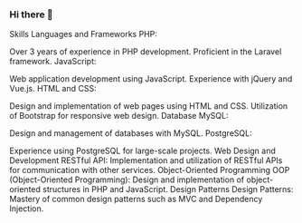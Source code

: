 ### Hi there 👋


Skills
Languages and Frameworks
PHP:

Over 3 years of experience in PHP development.
Proficient in the Laravel framework.
JavaScript:

Web application development using JavaScript.
Experience with jQuery and Vue.js.
HTML and CSS:

Design and implementation of web pages using HTML and CSS.
Utilization of Bootstrap for responsive web design.
Database
MySQL:

Design and management of databases with MySQL.
PostgreSQL:

Experience using PostgreSQL for large-scale projects.
Web Design and Development
RESTful API:
Implementation and utilization of RESTful APIs for communication with other services.
Object-Oriented Programming
OOP (Object-Oriented Programming):
Design and implementation of object-oriented structures in PHP and JavaScript.
Design Patterns
Design Patterns:
Mastery of common design patterns such as MVC and Dependency Injection.
<!--
**mohammadkhoshgoftar/mohammadkhoshgoftar** is a ✨ _special_ ✨ repository because its `README.md` (this file) appears on your GitHub profile.

Here are some ideas to get you started:

- 🔭 I’m currently working on ...
- 🌱 I’m currently learning ...
- 👯 I’m looking to collaborate on ...
- 🤔 I’m looking for help with ...
- 💬 Ask me about ...
- 📫 How to reach me: ...
- 😄 Pronouns: ...
- ⚡ Fun fact: ...
-->
